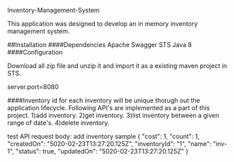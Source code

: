 Inventory-Management-System


This application was designed to develop an in memory inventory management system.

##Installation
####Dependencies
Apache
Swagger
STS
Java 8
####Configuration

Download all zip file and unzip it and import it as a existing maven project in STS.

server.port=8080

####Inventory id for each inventory will be unique thorugh out the application lifecycle.
Following API's are implemented as a part of this project.
1)add inventory.
2)get inventory.
3)list inventory between a given range of date's.
4)delete inventory.

test API request body: 
add inventory sample
              {
                "cost": 1,
                "count": 1,
                "createdOn": "5020-02-23T13:27:20.125Z",
                "inventoryId": "1",
                "name": "inv-1",
                "status": true,
                "updatedOn": "5020-02-23T13:27:20.125Z"
              }

